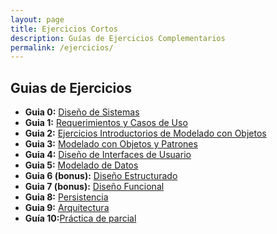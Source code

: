 ```yaml
---
layout: page
title: Ejercicios Cortos
description: Guías de Ejercicios Complementarios
permalink: /ejercicios/
---
```

## Guias de Ejercicios

- **Guia 0:** [Diseño de Sistemas]({{site.baseurl}}/ejercicios/guia-0)
- **Guia 1:** [Requerimientos y Casos de Uso]({{site.baseurl}}/ejercicios/guia-1)
- **Guia 2:** [Ejercicios Introductorios de Modelado con Objetos]({{site.baseurl}}/ejercicios/guia-2)
- **Guia 3:** [Modelado con Objetos y Patrones]({{site.baseurl}}/ejercicios/guia-3)
- **Guia 4:** [Diseño de Interfaces de Usuario]({{site.baseurl}}/ejercicios/guia-4)
- **Guia 5:** [Modelado de Datos]({{site.baseurl}}/ejercicios/guia-5)
- **Guia 6 (bonus):** [Diseño Estructurado]({{site.baseurl}}/ejercicios/guia-6)
- **Guia 7 (bonus):** [Diseño Funcional]({{site.baseurl}}/ejercicios/guia-7)
- **Guia 8:** [Persistencia]({{site.baseurl}}/ejercicios/guia-8)
- **Guia 9:** [Arquitectura]({{site.baseurl}}/ejercicios/guia-9)
- **Guía 10:**[Práctica de parcial](https://docs.google.com/document/d/1rqqEEeoX0ZuyUbKXe6l71WwxgPS0fxzYHZfo_oSAHYE/edit?tab=t.0)